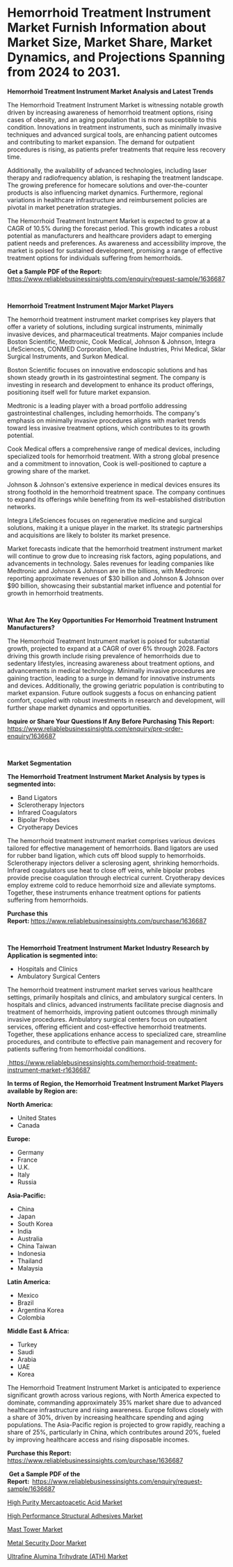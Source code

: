 <p><h1>Hemorrhoid Treatment Instrument Market Furnish Information about Market Size, Market Share, Market Dynamics, and Projections Spanning from 2024 to 2031.</h1></p><p><strong>Hemorrhoid Treatment Instrument Market Analysis and Latest Trends</strong></p>
<p><p>The Hemorrhoid Treatment Instrument Market is witnessing notable growth driven by increasing awareness of hemorrhoid treatment options, rising cases of obesity, and an aging population that is more susceptible to this condition. Innovations in treatment instruments, such as minimally invasive techniques and advanced surgical tools, are enhancing patient outcomes and contributing to market expansion. The demand for outpatient procedures is rising, as patients prefer treatments that require less recovery time.</p><p>Additionally, the availability of advanced technologies, including laser therapy and radiofrequency ablation, is reshaping the treatment landscape. The growing preference for homecare solutions and over-the-counter products is also influencing market dynamics. Furthermore, regional variations in healthcare infrastructure and reimbursement policies are pivotal in market penetration strategies.</p><p>The Hemorrhoid Treatment Instrument Market is expected to grow at a CAGR of 10.5% during the forecast period. This growth indicates a robust potential as manufacturers and healthcare providers adapt to emerging patient needs and preferences. As awareness and accessibility improve, the market is poised for sustained development, promising a range of effective treatment options for individuals suffering from hemorrhoids.</p></p>
<p><strong>Get a Sample PDF of the Report:&nbsp;</strong> <a href="https://www.reliablebusinessinsights.com/enquiry/request-sample/1636687">https://www.reliablebusinessinsights.com/enquiry/request-sample/1636687</a></p>
<p>&nbsp;</p>
<p><strong>Hemorrhoid Treatment Instrument Major Market Players</strong></p>
<p><p>The hemorrhoid treatment instrument market comprises key players that offer a variety of solutions, including surgical instruments, minimally invasive devices, and pharmaceutical treatments. Major companies include Boston Scientific, Medtronic, Cook Medical, Johnson & Johnson, Integra LifeSciences, CONMED Corporation, Medline Industries, Privi Medical, Sklar Surgical Instruments, and Surkon Medical.</p><p>Boston Scientific focuses on innovative endoscopic solutions and has shown steady growth in its gastrointestinal segment. The company is investing in research and development to enhance its product offerings, positioning itself well for future market expansion.</p><p>Medtronic is a leading player with a broad portfolio addressing gastrointestinal challenges, including hemorrhoids. The company's emphasis on minimally invasive procedures aligns with market trends toward less invasive treatment options, which contributes to its growth potential.</p><p>Cook Medical offers a comprehensive range of medical devices, including specialized tools for hemorrhoid treatment. With a strong global presence and a commitment to innovation, Cook is well-positioned to capture a growing share of the market.</p><p>Johnson & Johnson's extensive experience in medical devices ensures its strong foothold in the hemorrhoid treatment space. The company continues to expand its offerings while benefiting from its well-established distribution networks.</p><p>Integra LifeSciences focuses on regenerative medicine and surgical solutions, making it a unique player in the market. Its strategic partnerships and acquisitions are likely to bolster its market presence.</p><p>Market forecasts indicate that the hemorrhoid treatment instrument market will continue to grow due to increasing risk factors, aging populations, and advancements in technology. Sales revenues for leading companies like Medtronic and Johnson & Johnson are in the billions, with Medtronic reporting approximate revenues of $30 billion and Johnson & Johnson over $90 billion, showcasing their substantial market influence and potential for growth in hemorrhoid treatments.</p></p>
<p>&nbsp;</p>
<p><strong>What Are The Key Opportunities For Hemorrhoid Treatment Instrument Manufacturers?</strong></p>
<p><p>The Hemorrhoid Treatment Instrument market is poised for substantial growth, projected to expand at a CAGR of over 6% through 2028. Factors driving this growth include rising prevalence of hemorrhoids due to sedentary lifestyles, increasing awareness about treatment options, and advancements in medical technology. Minimally invasive procedures are gaining traction, leading to a surge in demand for innovative instruments and devices. Additionally, the growing geriatric population is contributing to market expansion. Future outlook suggests a focus on enhancing patient comfort, coupled with robust investments in research and development, will further shape market dynamics and opportunities.</p></p>
<p><strong>Inquire or Share Your Questions If Any Before Purchasing This Report:</strong> <a href="https://www.reliablebusinessinsights.com/enquiry/pre-order-enquiry/1636687">https://www.reliablebusinessinsights.com/enquiry/pre-order-enquiry/1636687</a></p>
<p>&nbsp;</p>
<p><strong>Market Segmentation</strong></p>
<p><strong>The Hemorrhoid Treatment Instrument Market Analysis by types is segmented into:</strong></p>
<p><ul><li>Band Ligators</li><li>Sclerotherapy Injectors</li><li>Infrared Coagulators</li><li>Bipolar Probes</li><li>Cryotherapy Devices</li></ul></p>
<p><p>The hemorrhoid treatment instrument market comprises various devices tailored for effective management of hemorrhoids. Band ligators are used for rubber band ligation, which cuts off blood supply to hemorrhoids. Sclerotherapy injectors deliver a sclerosing agent, shrinking hemorrhoids. Infrared coagulators use heat to close off veins, while bipolar probes provide precise coagulation through electrical current. Cryotherapy devices employ extreme cold to reduce hemorrhoid size and alleviate symptoms. Together, these instruments enhance treatment options for patients suffering from hemorrhoids.</p></p>
<p><strong>Purchase this Report:&nbsp;</strong><a href="https://www.reliablebusinessinsights.com/purchase/1636687">https://www.reliablebusinessinsights.com/purchase/1636687</a></p>
<p>&nbsp;</p>
<p><strong>The Hemorrhoid Treatment Instrument Market Industry Research by Application is segmented into:</strong></p>
<p><ul><li>Hospitals and Clinics</li><li>Ambulatory Surgical Centers</li></ul></p>
<p><p>The hemorrhoid treatment instrument market serves various healthcare settings, primarily hospitals and clinics, and ambulatory surgical centers. In hospitals and clinics, advanced instruments facilitate precise diagnosis and treatment of hemorrhoids, improving patient outcomes through minimally invasive procedures. Ambulatory surgical centers focus on outpatient services, offering efficient and cost-effective hemorrhoid treatments. Together, these applications enhance access to specialized care, streamline procedures, and contribute to effective pain management and recovery for patients suffering from hemorrhoidal conditions.</p></p>
<p><a href="https://www.reliablebusinessinsights.com/hemorrhoid-treatment-instrument-market-r1636687">&nbsp;https://www.reliablebusinessinsights.com/hemorrhoid-treatment-instrument-market-r1636687</a></p>
<p><strong>In terms of Region, the Hemorrhoid Treatment Instrument Market Players available by Region are:</strong></p>
<p>
    <p> <strong> North America: </strong>
        <ul>
            <li>United States</li>
            <li>Canada</li>
        </ul>
        </p> 
    <p> <strong> Europe: </strong>
        <ul>
            <li>Germany</li>
            <li>France</li>
            <li>U.K.</li>
            <li>Italy</li>
            <li>Russia</li>
        </ul>
        </p> 
    <p> <strong> Asia-Pacific: </strong>
        <ul>
            <li>China</li>
            <li>Japan</li>
            <li>South Korea</li>
            <li>India</li>
            <li>Australia</li>
            <li>China Taiwan</li>
            <li>Indonesia</li>
            <li>Thailand</li>
            <li>Malaysia</li>
        </ul>
        </p> 
    <p> <strong> Latin America: </strong>
        <ul>
            <li>Mexico</li>
            <li>Brazil</li>
            <li>Argentina Korea</li>
            <li>Colombia</li>
        </ul>
        </p> 
    <p> <strong> Middle East & Africa: </strong>
        <ul>
            <li>Turkey</li>
            <li>Saudi</li>
            <li>Arabia</li>
            <li>UAE</li>
            <li>Korea</li>
        </ul>
    </p>
    </p>
<p><p>The Hemorrhoid Treatment Instrument Market is anticipated to experience significant growth across various regions, with North America expected to dominate, commanding approximately 35% market share due to advanced healthcare infrastructure and rising awareness. Europe follows closely with a share of 30%, driven by increasing healthcare spending and aging populations. The Asia-Pacific region is projected to grow rapidly, reaching a share of 25%, particularly in China, which contributes around 20%, fueled by improving healthcare access and rising disposable incomes.</p></p>
<p><strong>Purchase this Report: </strong><a href="https://www.reliablebusinessinsights.com/purchase/1636687">https://www.reliablebusinessinsights.com/purchase/1636687</a></p>
<p>&nbsp;<strong>Get a Sample PDF of the Report:&nbsp;&nbsp;</strong><a href="https://www.reliablebusinessinsights.com/enquiry/request-sample/1636687">https://www.reliablebusinessinsights.com/enquiry/request-sample/1636687</a></p>
<p><strong></strong></p>
<p><p><a href="https://medium.com/@shawnklein55/global-high-purity-mercaptoacetic-acid-market-analysis-trends-forecasts-and-growth-opportunities-d70bfc54fbea?postPublishedType=repub">High Purity Mercaptoacetic Acid Market</a></p><p><a href="https://github.com/AnnDiaz698/Market-Research-Report-List-1/blob/main/high-performance-structural-adhesives-market.md">High Performance Structural Adhesives Market</a></p><p><a href="https://www.linkedin.com/pulse/mast-tower-market-size-growing-cagr-98-report-covers-wqr2e?trackingId=w5uBlkpTQWe3l%2FisHzq8PQ%3D%3D">Mast Tower Market</a></p><p><a href="https://issuu.com/reportprime-2/docs/metal-security-door-market-size-203_5bffe28972e832">Metal Security Door Market</a></p><p><a href="https://medium.com/@shawnklein55/ultrafine-alumina-trihydrate-ath-market-investigation-industry-evolution-and-forecast-till-2031-d9f6e9d9cacf?postPublishedType=repub">Ultrafine Alumina Trihydrate (ATH) Market</a></p></p>